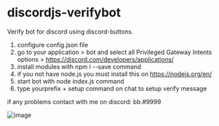 # discordjs-verifybot
Verify bot for discord using discord-buttons.



1. configure config.json file
2. go to your application > bot and select all Privileged Gateway Intents options > https://discord.com/developers/applications/
3. install modules with npm i --save command
4. if you not have node.js you must install this on https://nodejs.org/en/
5. start bot with node index.js command
6. type yourprefix + setup command on chat to setup verify message

if any problems contact with me on discord: bb.#9999

![image](https://user-images.githubusercontent.com/66698690/120119297-36e2fc80-c197-11eb-8894-b98ca5afe025.png)
